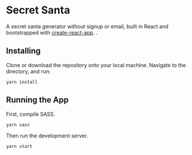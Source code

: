 # Secret Santa
A secret santa generator without signup or email, built in React and bootstrapped with [create-react-app](https://github.com/facebook/create-react-app).
. 

## Installing
Clone or download the repository onto your local machine. Navigate to the directory, and run:

```
yarn install
```
## Running the App
First, compile SASS.

```
yarn sass
```

Then run the development server.

```
yarn start
```
